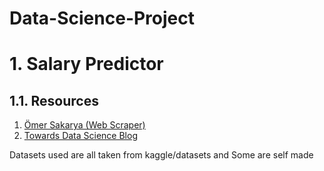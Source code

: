 # Data-Science-Project
# 1. Salary Predictor
## 1.1. Resources 
1. [Ömer Sakarya (Web Scraper) ](https://github.com/arapfaik/scraping-glassdoor-selenium)
2. [Towards Data Science Blog](https://towardsdatascience.com/selenium-tutorial-scraping-glassdoor-com-in-10-minutes-3d0915c6d905)

Datasets used are all taken from kaggle/datasets and Some are self made
